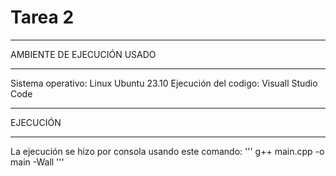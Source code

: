 # Tarea 2
***
AMBIENTE DE EJECUCIÓN USADO
***
Sistema operativo: Linux Ubuntu 23.10
Ejecución del codigo: Visuall Studio Code
***
EJECUCIÓN
***
La ejecución se hizo por consola usando este comando:
''' g++ main.cpp -o main -Wall '''